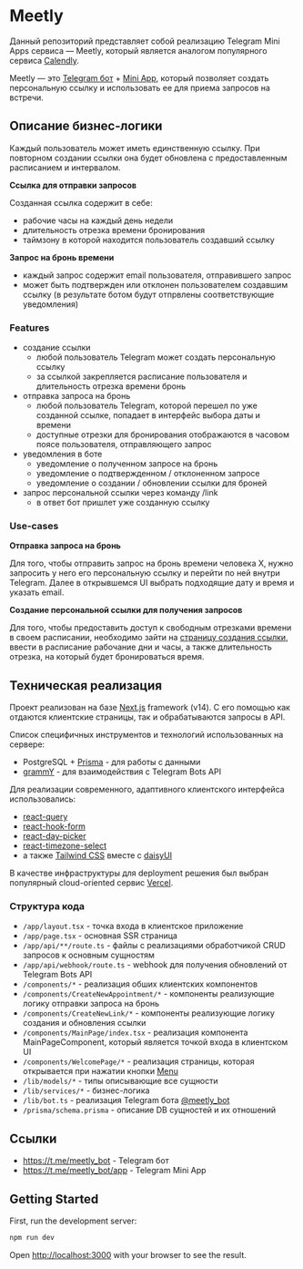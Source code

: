 # Meetly

Данный репозиторий представляет собой реализацию Telegram Mini Apps сервиса — Meetly, который является аналогом популярного сервиса [Calendly](https://calendly.com).

Meetly — это [Telegram бот](https://t.me/meetly_bot) + [Mini App](https://t.me/meetly_bot/app), который позволяет создать персональную ссылку и использовать ее для приема запросов на встречи.

## Описание бизнес-логики

Каждый пользователь может иметь единственную ссылку. При повторном создании ссылки она будет обновлена с предоставленным расписанием и интервалом.

**Ссылка для отправки запросов**

Созданная ссылка содержит в себе:
- рабочие часы на каждый день недели
- длительность отрезка времени бронирования
- таймзону в которой находится пользователь создавший ссылку

**Запрос на бронь времени**

- каждый запрос содержит email пользователя, отправившего запрос
- может быть подтвержден или отклонен пользователем создавшим ссылку (в результате ботом будут отпрвлены соответствующие уведомления)

### Features

- создание ссылки
    - любой пользователь Telegram может создать персональную ссылку
    - за ссылкой закрепляется расписание пользователя и длительность отрезка времени бронь
- отправка запроса на бронь
    - любой пользователь Telegram, которой перешел по уже созданной ссылке, попадает в интерфейс выбора даты и времени
    - доступные отрезки для бронирования отображаются в часовом поясе пользователя, отправляющего запрос
- уведомления в боте
    - уведомление о полученном запросе на бронь
    - уведомление о подтвержденном / отклоненном запросе
    - уведомление о создании / обновлении ссылки для броней
- запрос персональной ссылки через команду /link
    - в ответ бот пришлет уже созданную ссылку

### Use-cases

**Отправка запроса на бронь**

Для того, чтобы отправить запрос на бронь времени человека X, нужно запросить у него его персональную ссылку и перейти по ней внутри Telegram. Далее в открывшемся UI выбрать подходящие дату и время и указать email.

**Создание персональной ссылки для получения запросов**

Для того, чтобы предоставить доступ к свободным отрезками времени в своем расписании, необходимо зайти на [страницу создания ссылки](https://t.me/meetly_bot/app?startapp=new), ввести в расписание рабочание дни и часы, а также длительность отрезка, на который будет бронироваться время.


## Техническая реализация

Проект реализован на базе [Next.js](https://nextjs.org/) framework (v14). С его помощью как отдаются клиентские страницы, так и обрабатываются запросы в API.

Список специфичных инструментов и технологий использованных на сервере:
- PostgreSQL + [Prisma](https://www.prisma.io/) - для работы с данными
- [grammY](https://grammy.dev/) - для взаимодействия с Telegram Bots API

Для реализации современного, адаптивного клиентского интерфейса использовались:
- [react-query](https://tanstack.com/query/v3/)
- [react-hook-form](https://react-hook-form.com/)
- [react-day-picker](https://react-day-picker.js.org/)
- [react-timezone-select](https://github.com/ndom91/react-timezone-select)
- a также [Tailwind CSS](https://tailwindcss.com/) вместе с [daisyUI](https://daisyui.com/)

В качестве инфраструктуры для deployment решения был выбран популярный cloud-oriented сервис [Vercel](https://vercel.com/).

### Структура кода

- `/app/layout.tsx` - точка входа в клиентское приложение
- `/app/page.tsx` - основная SSR страница
- `/app/api/**/route.ts` - файлы с реализациями обработчикой CRUD запросов к основным сущностям
- `/app/api/webhook/route.ts` - webhook для получения обновлений от Telegram Bots API
- `/components/*` - реализация обших клиентских компонентов
- `/components/CreateNewAppointment/*` - компоненты реализующие логику отправки запроса на бронь
- `/components/CreateNewLink/*` - компоненты реализующие логику создания и обновления ссылки
- `/components/MainPage/index.tsx` - реализация компонента MainPageComponent, который является точкой входа в клиентском UI
- `/components/WelcomePage/*` - реализация страницы, которая открывается при нажатии кнопки [Menu](https://t.me/meetly_bot/app)
- `/lib/models/*` - типы описывающие все сущности
- `/lib/services/*` - бизнес-логика
- `/lib/bot.ts` - реализация Telegram бота [@meetly_bot](https://t.me/meetly_bot)
- `/prisma/schema.prisma` - описание DB сущностей и их отношений

## Ссылки

- https://t.me/meetly_bot - Telegram бот
- https://t.me/meetly_bot/app - Telegram Mini App

## Getting Started

First, run the development server:

```bash
npm run dev
```

Open [http://localhost:3000](http://localhost:3000) with your browser to see the result.
